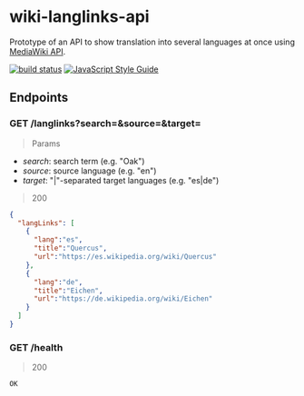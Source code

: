 # wiki-langlinks-api

Prototype of an API to show translation into several languages at once using [MediaWiki API](https://www.mediawiki.org/wiki/API:Main_page).

[![build status](https://img.shields.io/travis/iredchuk/wiki-langlinks-api/master.svg?style=flat-square)](https://travis-ci.org/iredchuk/wiki-langlinks-api)
[![JavaScript Style Guide](https://img.shields.io/badge/code_style-standard-brightgreen.svg)](https://standardjs.com)

## Endpoints

### GET /langlinks?search=&source=&target=

> Params
- *search*: search term (e.g. "Oak")
- *source*: source language (e.g. "en")
- *target*: "|"-separated target languages (e.g. "es|de")

> 200
~~~json
{
  "langLinks": [
    {
      "lang":"es",
      "title":"Quercus",
      "url":"https://es.wikipedia.org/wiki/Quercus"
    },
    {
      "lang":"de",
      "title":"Eichen",
      "url":"https://de.wikipedia.org/wiki/Eichen"
    }
  ]
}
~~~

### GET /health

> 200
~~~
OK
~~~
